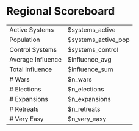 
# Regional Scoreboard

| | | 
| :---------------- | :------------------ |
| Active Systems    | $systems_active     |
| Population        | $systems_active_pop |
| Control Systems   | $systems_control    |
| Average Influence | $influence_avg      |
| Total Influence   | $influence_sum      |
| # Wars            | $n_wars             |
| # Elections       | $n_elections        |
| # Expansions      | $n_expansions       |
| # Retreats        | $n_retreats         |
| # Very Easy       | $n_very_easy        |
